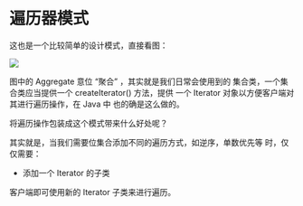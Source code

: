 # 遍历器模式

这也是一个比较简单的设计模式，直接看图：

![](http://owx8bh6es.bkt.clouddn.com/2017-10-07%2016-07-17%20%E7%9A%84%E5%B1%8F%E5%B9%95%E6%88%AA%E5%9B%BE.png)

图中的 Aggregate 意位 “聚合” ，其实就是我们日常会使用到的
集合类，一个集合类应当提供一个 createIterator() 方法，提供
一个 Iterator 对象以方便客户端对其进行遍历操作，在 Java 中
也的确是这么做的。

将遍历操作包装成这个模式带来什么好处呢？

其实就是，当我们需要位集合添加不同的遍历方式，如逆序，单数优先等
时，仅仅需要：
- 添加一个 Iterator 的子类

客户端即可使用新的 Iterator 子类来进行遍历。
